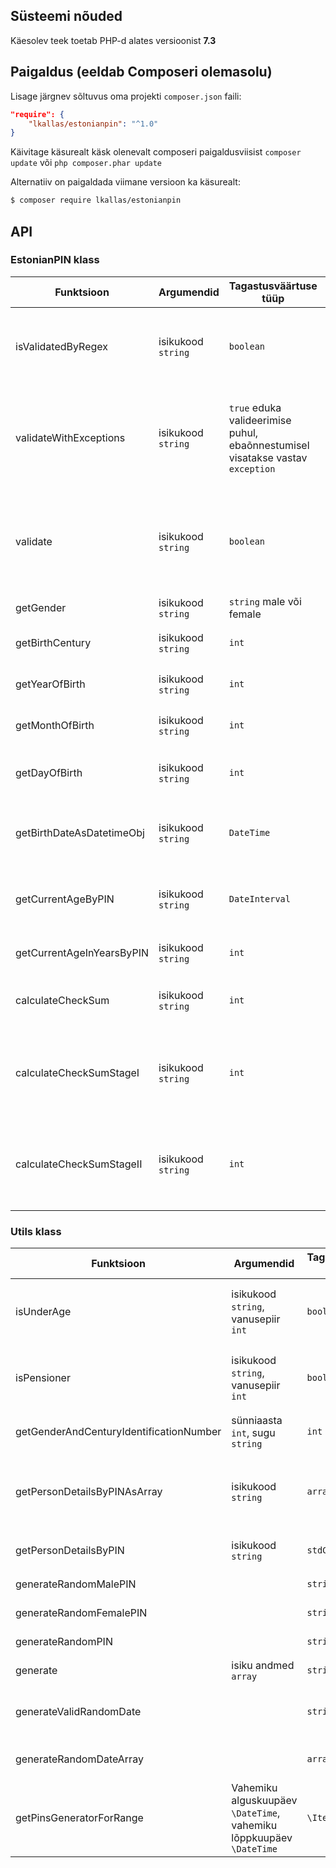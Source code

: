 ## Süsteemi nõuded

Käesolev teek toetab PHP-d alates versioonist **7.3**


## Paigaldus (eeldab Composeri olemasolu)

Lisage järgnev sõltuvus oma projekti `composer.json` faili:

```json
"require": {
    "lkallas/estonianpin": "^1.0"
}
```

Käivitage käsurealt käsk olenevalt composeri paigaldusviisist `composer update` või `php composer.phar update`

Alternatiiv on paigaldada viimane versioon ka käsurealt:

```bash
$ composer require lkallas/estonianpin
```


## API
### EstonianPIN klass

| Funktsioon | Argumendid | Tagastusväärtuse tüüp | Kirjeldus |
| ---------- | ---------- | --------------------- | --------- |
| isValidatedByRegex | isikukood `string` | `boolean` | Teostab regulaaravaldisega kontrolli kas isikukoodi struktuur vastab nõuetele |
| validateWithExceptions | isikukood `string` | `true` eduka valideerimise puhul, ebaõnnestumisel visatakse vastav `exception` | Teostab isikukoodile järgnevad kontrollid: struktuur, sünnikuupäev, kontrollnumbri õigsus |
| validate | isikukood `string` | `boolean` | Teostab isikukoodile järgnevad kontrollid: struktuur, sünnikuupäev, kontrollnumbri õigsus |
| getGender | isikukood `string` | `string` male või female | Tagastab isiku soo isikukoodi alusel |
| getBirthCentury  | isikukood `string` | `int` | Tagastab isiku sünni sajandi isikukoodi alusel |
| getYearOfBirth | isikukood `string` | `int` | Tagastab isiku sünniaasta isikukoodi alusel |
| getMonthOfBirth | isikukood `string` | `int` | Tagastab isiku sünnikuu isikukoodi alusel |
| getDayOfBirth | isikukood `string` | `int` | Tagastab isiku sünnikuupäeva päeva isikukoodi alusel |
| getBirthDateAsDatetimeObj | isikukood `string` | `DateTime` | Tagastab isiku sünnikuupäeva PHP DateTime objektina isikukoodi alusel |
| getCurrentAgeByPIN | isikukood `string` | `DateInterval` | Tagastab isiku vanuse PHP DateInterval objektina isikukoodi alusel |
| getCurrentAgeInYearsByPIN| isikukood `string` | `int` | Tagastab isiku vanuse aastates isikukoodi alusel |
| calculateCheckSum | isikukood `string` | `int` | Arvutab ja tagastab isikukoodi kontrollnumbri |
| calculateCheckSumStageI | isikukood `string` | `int` | Arvutab ja tagastab kontrollnumbri arvutuse tulemuse kasutades arvutustes I astme kaalu |
| calculateCheckSumStageII | isikukood `string` | `int` | Arvutab ja tagastab kontrollnumbri arvutuse tulemuse kasutades arvutustes II astme kaalu |

### Utils klass

| Funktsioon | Argumendid | Tagastusväärtuse tüüp | Kirjeldus |
| ---------- | ---------- | --------------------- | --------- |
| isUnderAge | isikukood `string`, vanusepiir `int` | `boolean` | Kontrollib kas isik on alaealine isikukoodi alusel. Vaikimisi loetakse alaealisseks isikut, kes on vähem kui 18 aastat vana |
| isPensioner | isikukood `string`, vanusepiir `int` | `boolean` | Kontrollib kas isik on pensioniealine isikukoodi alusel. Vaikimisi loetakse pensioniealiseks isikut, kes on vähemalt 65 aastane |
| getGenderAndCenturyIdentificationNumber | sünniaasta `int`, sugu `string`  | `int` | Tagastab soo ja sünnisajandi identifikaatori numbri isiku soo ja sünniaasta alusel |
| getPersonDetailsByPINAsArray | isikukood `string` | `array` | Tagastab assotsiatiivse massiivi isiku andmetega isikukoodi alusel (sugu, sünniaasta, sünnikuu, sünnipäeva ja järjekorranumbri) |
| getPersonDetailsByPIN | isikukood `string` | `stdClass` | Sama mis `getPersonDetailsByPINAsArray` aga tagastuse tüüp on objekt |
| generateRandomMalePIN  |  | `string` | Tagastab suvalise korrektse isikukoodi (mees) |
| generateRandomFemalePIN |  | `string` | Genereerib suvalise korrektse isikukoodi (naine) |
| generateRandomPIN |  | `string` | Genereerib suvalise korrektse isikukoodi |
| generate | isiku andmed `array` | `string` | Tagastab suvalise isikukoodi sisendandmete alusel |
| generateValidRandomDate |  | `string` | Genereerib suvalise kuupäeva kuni 100 aastat tagasi ja käesoleva kuupäeva vahel pp.kk.aaaa formaadis  |
| generateRandomDateArray | | `array` | Sama, mis eelmine aga tagastuse tüüp on assotsiatiivne massiiv |
| getPinsGeneratorForRange | Vahemiku alguskuupäev `\DateTime`, vahemiku lõppkuupäev `\DateTime` | `\Iterator` | Tagastab generaatori, mis genereerib kõik isikukoodid antud kuupäevade vahemikus. |
